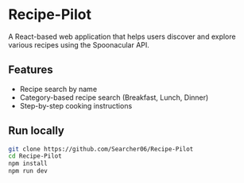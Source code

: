 # Recipe-Pilot
A React-based web application that helps users discover and explore various recipes using the Spoonacular API.

## Features
- Recipe search by name
- Category-based recipe search (Breakfast, Lunch, Dinner)
- Step-by-step cooking instructions

## Run locally
```bash
git clone https://github.com/Searcher06/Recipe-Pilot
cd Recipe-Pilot
npm install
npm run dev
